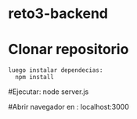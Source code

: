 # reto3-backend

# Clonar repositorio
    luego instalar dependecias:
      npm install
      
#Ejecutar:
  node server.js
  
#Abrir navegador en :
  localhost:3000

